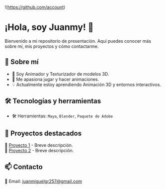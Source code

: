 !(https://github.com/account)

# ¡Hola, soy Juanmy! 👋  

Bienvenido a mi repositorio de presentación. Aquí puedes conocer más sobre mí, mis proyectos y cómo contactarme.  

## 📌 Sobre mí  
- 🎯 Soy Animador y Texturizador de modelos 3D.  
- 🚀 Me apasiona jugar y hacer animaciones.  
- 💡 Actualmente estoy aprendiendo Animación 3D y entornos interactivos.  

## 🛠️ Tecnologías y herramientas   
- 🛠️ Herramientas: `Maya`, `Blender`, `Paquete de Adobe`  

## 📂 Proyectos destacados  
🔹 [Proyecto 1](https://github.com/tuusuario/proyecto1) - Breve descripción.  
🔹 [Proyecto 2](https://github.com/tuusuario/proyecto2) - Breve descripción.  

## 📫 Contacto  
📧 Email: juanmiguelgr257@gmail.com 
